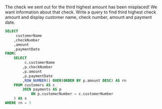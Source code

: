 The check we sent out for the third highest amount has been misplaced! We want information about that check. Write a query to find third highest check amount and display customer name, check number, amount and payment date.
```sql
SELECT
     customerName
    ,checkNumber
    ,amount
    ,paymentDate
FROM(
    SELECT
         c.customerName
        ,p.checkNumber
        ,p.amount
        ,p.paymentDate
        ,ROW_NUMBER() OVER(ORDER BY p.amount DESC) AS rn
    FROM customers AS c
        JOIN payments AS p
            ON p.customerNumber = c.customerNumber
    ) AS x
WHERE rn = 3
```
